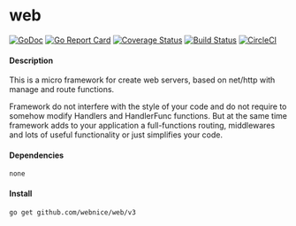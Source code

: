 # web

[![GoDoc](https://godoc.org/github.com/webnice/web/v3?status.png)](http://godoc.org/github.com/webnice/web/v3)
[![Go Report Card](https://goreportcard.com/badge/github.com/webnice/web)](https://goreportcard.com/report/github.com/webnice/web)
[![Coverage Status](https://coveralls.io/repos/github/webnice/web/badge.svg?branch=v1)](https://coveralls.io/github/webnice/web?branch=v1)
[![Build Status](https://travis-ci.org/webnice/web.svg?branch=v1)](https://travis-ci.org/webnice/web)
[![CircleCI](https://circleci.com/gh/webnice/web/tree/v1.svg?style=svg)](https://circleci.com/gh/webnice/web/tree/v1)

#### Description
This is a micro framework for create web servers, based on net/http with manage and route functions.

Framework do not interfere with the style of your code and do not require to somehow modify Handlers and HandlerFunc functions.
But at the same time framework adds to your application a full-functions routing, middlewares and lots of useful functionality or just simplifies your code.


#### Dependencies

	none


#### Install
```bash
go get github.com/webnice/web/v3
```
